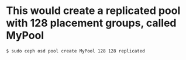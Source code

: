 # This would create a replicated pool with 128 placement groups, called MyPool
```bash
$ sudo ceph osd pool create MyPool 128 128 replicated
```